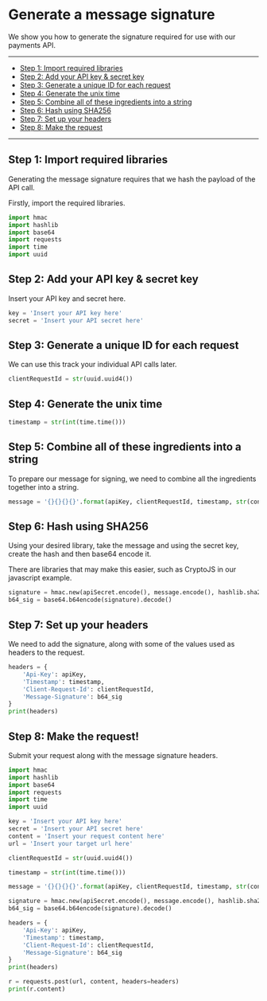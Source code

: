 # Generate a message signature

We show you how to generate the signature required for use with our payments API.

---
- [Step 1: Import required libraries](#step-1-import-required-libraries)
- [Step 2: Add your API key & secret key](#step-2-add-api-secret-key)
- [Step 3: Generate a unique ID for each request](#step-3-generate-unique-id)
- [Step 4: Generate the unix time](#step-4-generate-unix-time)
- [Step 5: Combine all of these ingredients into a string](#step-5-combine-ingredients)
- [Step 6: Hash using SHA256](#step-6-hash-sha256)
- [Step 7: Set up your headers](#step-7-set-up-headers)
- [Step 8: Make the request](#step-8-make-request)

---

## Step 1: Import required libraries

Generating the message signature requires that we hash the payload of the API call. 

Firstly, import the required libraries.

```python
import hmac
import hashlib
import base64
import requests
import time
import uuid
```

## Step 2: Add your API key & secret key

Insert your API key and secret here.

```python
key = 'Insert your API key here'
secret = 'Insert your API secret here'
```

## Step 3: Generate a unique ID for each request

We can use this track your individual API calls later.

```python
clientRequestId = str(uuid.uuid4())
```

## Step 4: Generate the unix time

```python
timestamp = str(int(time.time()))
```

## Step 5: Combine all of these ingredients into a string

To prepare our message for signing, we need to combine all the ingredients together into a string.

```python
message = '{}{}{}{}'.format(apiKey, clientRequestId, timestamp, str(content))
```

## Step 6: Hash using SHA256

Using your desired library, take the message and using the secret key, create the hash and then base64 encode it.

There are libraries that may make this easier, such as CryptoJS in our javascript example.

```python
signature = hmac.new(apiSecret.encode(), message.encode(), hashlib.sha256).digest()
b64_sig = base64.b64encode(signature).decode()
```

## Step 7: Set up your headers

We need to add the signature, along with some of the values used as headers to the request.

```python
headers = {
    'Api-Key': apiKey,
    'Timestamp': timestamp,
    'Client-Request-Id': clientRequestId,
    'Message-Signature': b64_sig
}
print(headers)
```

## Step 8: Make the request!

Submit your request along with the message signature headers.

```python
import hmac
import hashlib
import base64
import requests
import time
import uuid

key = 'Insert your API key here'
secret = 'Insert your API secret here'
content = 'Insert your request content here'
url = 'Insert your target url here'

clientRequestId = str(uuid.uuid4())

timestamp = str(int(time.time()))

message = '{}{}{}{}'.format(apiKey, clientRequestId, timestamp, str(content))

signature = hmac.new(apiSecret.encode(), message.encode(), hashlib.sha256).digest()
b64_sig = base64.b64encode(signature).decode()

headers = {
    'Api-Key': apiKey,
    'Timestamp': timestamp,
    'Client-Request-Id': clientRequestId,
    'Message-Signature': b64_sig
}
print(headers)

r = requests.post(url, content, headers=headers)
print(r.content)
```
